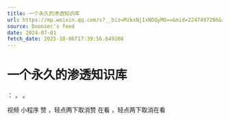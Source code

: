 ```yaml
---
title: 一个永久的渗透知识库
url: https://mp.weixin.qq.com/s?__biz=MzkxNjIxNDQyMQ==&mid=2247497266&idx=1&sn=d70b809103a290a9e8ffc99e4542def6
source: Doonsec's feed
date: 2024-07-01
fetch_date: 2025-10-06T17:39:56.649208
---
```


# 一个永久的渗透知识库

：
，
。

视频
小程序
赞
，轻点两下取消赞
在看
，轻点两下取消在看